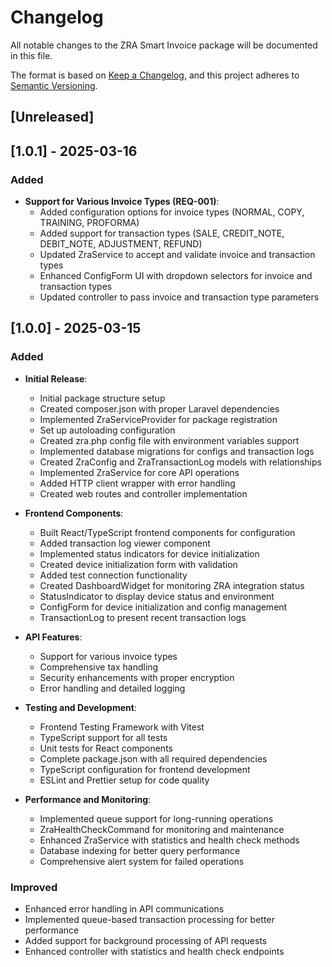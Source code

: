 # Changelog

All notable changes to the ZRA Smart Invoice package will be documented in this file.

The format is based on [Keep a Changelog](https://keepachangelog.com/en/1.0.0/),
and this project adheres to [Semantic Versioning](https://semver.org/spec/v2.0.0.html).

## [Unreleased]

## [1.0.1] - 2025-03-16

### Added

- **Support for Various Invoice Types (REQ-001)**:
  - Added configuration options for invoice types (NORMAL, COPY, TRAINING, PROFORMA)
  - Added support for transaction types (SALE, CREDIT_NOTE, DEBIT_NOTE, ADJUSTMENT, REFUND)
  - Updated ZraService to accept and validate invoice and transaction types
  - Enhanced ConfigForm UI with dropdown selectors for invoice and transaction types
  - Updated controller to pass invoice and transaction type parameters

## [1.0.0] - 2025-03-15

### Added

- **Initial Release**:

  - Initial package structure setup
  - Created composer.json with proper Laravel dependencies
  - Implemented ZraServiceProvider for package registration
  - Set up autoloading configuration
  - Created zra.php config file with environment variables support
  - Implemented database migrations for configs and transaction logs
  - Created ZraConfig and ZraTransactionLog models with relationships
  - Implemented ZraService for core API operations
  - Added HTTP client wrapper with error handling
  - Created web routes and controller implementation

- **Frontend Components**:

  - Built React/TypeScript frontend components for configuration
  - Added transaction log viewer component
  - Implemented status indicators for device initialization
  - Created device initialization form with validation
  - Added test connection functionality
  - Created DashboardWidget for monitoring ZRA integration status
  - StatusIndicator to display device status and environment
  - ConfigForm for device initialization and config management
  - TransactionLog to present recent transaction logs

- **API Features**:

  - Support for various invoice types
  - Comprehensive tax handling
  - Security enhancements with proper encryption
  - Error handling and detailed logging

- **Testing and Development**:

  - Frontend Testing Framework with Vitest
  - TypeScript support for all tests
  - Unit tests for React components
  - Complete package.json with all required dependencies
  - TypeScript configuration for frontend development
  - ESLint and Prettier setup for code quality

- **Performance and Monitoring**:
  - Implemented queue support for long-running operations
  - ZraHealthCheckCommand for monitoring and maintenance
  - Enhanced ZraService with statistics and health check methods
  - Database indexing for better query performance
  - Comprehensive alert system for failed operations

### Improved

- Enhanced error handling in API communications
- Implemented queue-based transaction processing for better performance
- Added support for background processing of API requests
- Enhanced controller with statistics and health check endpoints
